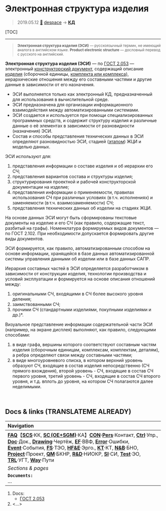 # Электронная структура изделия
> 2019.05.12 [🚀](../index/index.md) [despace](index.md) → **[КД](doc.md)**

[TOC]

---

> <small>**Электронная структура изделия (ЭСИ)** — русскоязычный термин, не имеющий аналога в английском языке. **Product electronic structure** — дословный перевод с русского на английский.</small>

**Электронная структура изделия (ЭСИ)** — по [ГОСТ 2.053](гост_2_053.md) — электронный [конструкторский документ](doc.md), содержащий описание [изделия](unit.md) (сборочной единицы, [комплекта или комплекса](scs.md)), иерархические отношения между его составными частями и другие данные в зависимости от его назначения.
   - ЭСИ выполняется только как электронный КД, предназначенный для использования в вычислительной среде.
   - ЭСИ предназначена для организации информационного взаимодействия между автоматизированными системами.
   - ЭСИ создается и используется при помощи специализированных программных средств, и содержит структуру изделия и различные данные о её элементах в зависимости от разновидности (назначения) ЭСИ.
   - Состав и способы представления технических данных в ЭСИ определяют разновидностью ЭСИ, стадией ([этапом](rnd.md)) ЖЦИ и моделью данных.

ЭСИ используют для:

   1. представления информации о составе изделия и об иерархии его СЧ;
   1. представления вариантов состава и структуры изделия;
   1. структурирования проектной и рабочей конструкторской документации на изделие;
   1. представления информации о применяемости, правилах использования СЧ при различных условиях (в т.ч. исполнениях) и заменяемости (в т.ч. взаимозаменяемости) СЧ;
   1. представления технических данных об изделии на стадиях ЖЦИ.

На основе данных ЭСИ могут быть сформированы текстовые документы на изделие и его СЧ (как правило, содержащие текст, разбитый на графы). Номенклатура формируемых видов документов — по ГОСТ 2.102. При необходимости допускается формировать другие виды документов.

ЭСИ формируется, как правило, автоматизированным способом на основе информации, хранящейся в базе данных автоматизированной системы управления данными об изделии или в базе данных САПР.

Иерархия составных частей в ЭСИ определяется разработчиком в зависимости от конструкции изделия, технологии производства и условий эксплуатации и формируется на основе описания отношений между:

   1. оригинальными СЧ, входящими в СЧ более высокого уровня деления;
   1. заимствованными СЧ;
   1. прочими СЧ (стандартными изделиями, покупными изделиями и др.)*.

Визуальное представление информации содержательной части ЭСИ (например, на экране дисплея) выполняют, как правило, следующими способами:

   1. в виде графа, вершины которого соответствуют составным частям изделия (сборочным единицам, комплексам, комплектам, деталям), а ребра определяют связи между составными частями;
   1. в виде многоуровневого списка, в котором верхний уровень образуют СЧ, входящие в состав изделия непосредственно (СЧ прямого вхождения), второй уровень - СЧ, входящие в состав СЧ первого уровня, третий уровень - СЧ, входящие в состав СЧ второго уровня, и т.д. вплоть до уровня, на котором СЧ полагаются далее неделимыми.



<p style="page-break-after:always"> </p>

## Docs & links (TRANSLATEME ALREADY)
|Navigation|
|:--|
|**[FAQ](faq.md)**【**[SCS](scs.md)**·КК, **[SC (OE+SGM)](sc.md)**·КА】**[CON](contact.md)·[Pers](person.md)**·Контакт, **[Ctrl](control.md)**·Упр., **[Doc](doc.md)**·Док., **[Drawing](drawing.md)**·Чертёж, **[EF](ef.md)**·ВВФ, **[Error](error.md)**·Ошибки, **[Event](event.md)**·События, **[FS](fs.md)**·ТЭО, **[HF&E](hfe.md)**·Эрго., **[KT](kt.md)**·КТ, **[N&B](nnb.md)**·БНО, **[Project](project.md)**·Проект, **[QM](qm.md)**·БКНР, **[R&D](rnd.md)**·НИОКР, **[SI](si.md)**·СИ, **[Test](test.md)**·ЭО, **[TRL](trl.md)**·УГТ, **[Way](way.md)**·Пути|
|*Sections & pages*|
|**`Documents:`**<br> …|

   1. Docs:
      - [ГОСТ 2.053](гост_2_053.md)
   1. <…>
